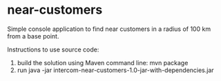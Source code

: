 # near-customers
Simple console application to find near customers in a radius of 100 km from a base point.

Instructions to use source code:

1) build the solution using Maven command line: mvn package
2) run java -jar intercom-near-customers-1.0-jar-with-dependencies.jar
